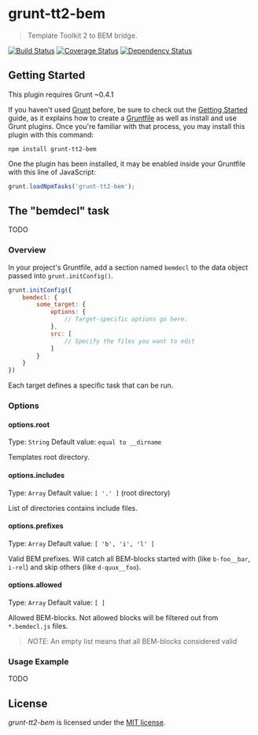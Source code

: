 grunt-tt2-bem
=============

> Template Toolkit 2 to BEM bridge.

[![Build Status](https://travis-ci.org/Wu-Wu/grunt-tt2-bem.svg?branch=master)](https://travis-ci.org/Wu-Wu/grunt-tt2-bem)
[![Coverage Status](https://img.shields.io/coveralls/Wu-Wu/grunt-tt2-bem.svg)](https://coveralls.io/r/Wu-Wu/grunt-tt2-bem?branch=master)
[![Dependency Status](https://david-dm.org/Wu-Wu/grunt-tt2-bem.svg)](https://david-dm.org/Wu-Wu/grunt-tt2-bem)

## Getting Started

This plugin requires Grunt ~0.4.1

If you haven't used [Grunt](http://gruntjs.com/) before, be sure to check out the [Getting Started](http://gruntjs.com/getting-started) guide, as it explains how to create a [Gruntfile](http://gruntjs.com/sample-gruntfile) as well as install and use Grunt plugins. Once you're familiar with that process, you may install this plugin with this command:

```shell
npm install grunt-tt2-bem
```

One the plugin has been installed, it may be enabled inside your Gruntfile with this line of JavaScript:

```js
grunt.loadNpmTasks('grunt-tt2-bem');
```

## The "bemdecl" task

TODO

### Overview

In your project's Gruntfile, add a section named `bemdecl` to the data object passed into `grunt.initConfig()`.

```js
grunt.initConfig({
    bemdecl: {
        some_target: {
            options: {
                // Target-specific options go here.
            },
            src: [
                // Specify the files you want to edit
            ]
        }
    }
})
```

Each target defines a specific task that can be run.

### Options

#### options.root
Type: `String`
Default value: `equal to __dirname`

Templates root directory.

#### options.includes
Type: `Array`
Default value: `[ '.' ]` (root directory)

List of directories contains include files.

#### options.prefixes
Type: `Array`
Default value: `[ 'b', 'i', 'l' ]`

Valid BEM prefixes. Will catch all BEM-blocks started with (like `b-foo__bar`, `i-rel`) and skip others
(like `d-quux__foo`).

#### options.allowed
Type: `Array`
Default value: `[ ]`

Allowed BEM-blocks. Not allowed blocks will be filtered out from `*.bemdecl.js` files.

> *NOTE*: An empty list means that all BEM-blocks considered valid

### Usage Example

TODO

## License
_grunt-tt2-bem_ is licensed under the [MIT license][].

[MIT license]: http://www.tldrlegal.com/license/mit-license
